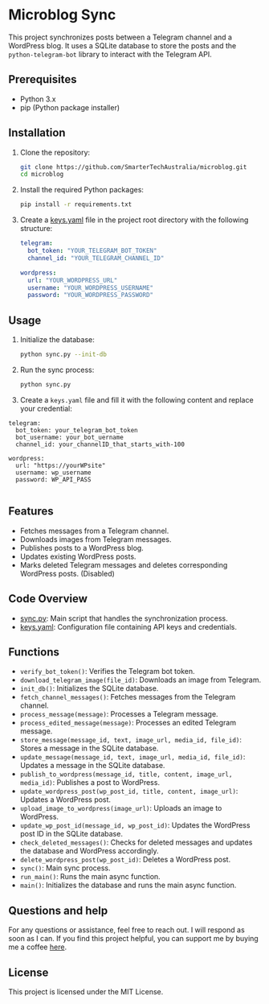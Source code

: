# Microblog Sync

This project synchronizes posts between a Telegram channel and a WordPress blog. It uses a SQLite database to store the posts and the `python-telegram-bot` library to interact with the Telegram API.

## Prerequisites

- Python 3.x
- pip (Python package installer)

## Installation

1. Clone the repository:

    ```sh
    git clone https://github.com/SmarterTechAustralia/microblog.git
    cd microblog
    ```

2. Install the required Python packages:

    ```sh
    pip install -r requirements.txt
    ```

3. Create a [keys.yaml](http://_vscodecontentref_/1) file in the project root directory with the following structure:

    ```yaml
    telegram:
      bot_token: "YOUR_TELEGRAM_BOT_TOKEN"
      channel_id: "YOUR_TELEGRAM_CHANNEL_ID"

    wordpress:
      url: "YOUR_WORDPRESS_URL"
      username: "YOUR_WORDPRESS_USERNAME"
      password: "YOUR_WORDPRESS_PASSWORD"


## Usage

1. Initialize the database:

    ```sh
    python sync.py --init-db
    ```

2. Run the sync process:

    ```sh
    python sync.py
    ```
3. Create a `keys.yaml` file and fill it with the following content and replace your credential: 
```
telegram:
  bot_token: your_telegram_bot_token
  bot_username: your_bot_uername
  channel_id: your_channelID_that_starts_with-100

wordpress:
  url: "https://yourWPsite"
  username: wp_username
  password: WP_API_PASS
  
```

## Features

- Fetches messages from a Telegram channel.
- Downloads images from Telegram messages.
- Publishes posts to a WordPress blog.
- Updates existing WordPress posts.
- Marks deleted Telegram messages and deletes corresponding WordPress posts. (Disabled)

## Code Overview

- [sync.py](http://_vscodecontentref_/2): Main script that handles the synchronization process.
- [keys.yaml](http://_vscodecontentref_/3): Configuration file containing API keys and credentials.

## Functions

- `verify_bot_token()`: Verifies the Telegram bot token.
- `download_telegram_image(file_id)`: Downloads an image from Telegram.
- `init_db()`: Initializes the SQLite database.
- `fetch_channel_messages()`: Fetches messages from the Telegram channel.
- `process_message(message)`: Processes a Telegram message.
- `process_edited_message(message)`: Processes an edited Telegram message.
- `store_message(message_id, text, image_url, media_id, file_id)`: Stores a message in the SQLite database.
- `update_message(message_id, text, image_url, media_id, file_id)`: Updates a message in the SQLite database.
- `publish_to_wordpress(message_id, title, content, image_url, media_id)`: Publishes a post to WordPress.
- `update_wordpress_post(wp_post_id, title, content, image_url)`: Updates a WordPress post.
- `upload_image_to_wordpress(image_url)`: Uploads an image to WordPress.
- `update_wp_post_id(message_id, wp_post_id)`: Updates the WordPress post ID in the SQLite database.
- `check_deleted_messages()`: Checks for deleted messages and updates the database and WordPress accordingly.
- `delete_wordpress_post(wp_post_id)`: Deletes a WordPress post.
- `sync()`: Main sync process.
- `run_main()`: Runs the main async function.
- `main()`: Initializes the database and runs the main async function.


## Questions and help
For any questions or assistance, feel free to reach out. I will respond as soon as I can. If you find this project helpful, you can support me by buying me a coffee [here](https://buymeacoffee.com/kevinjamau).

## License

This project is licensed under the MIT License.